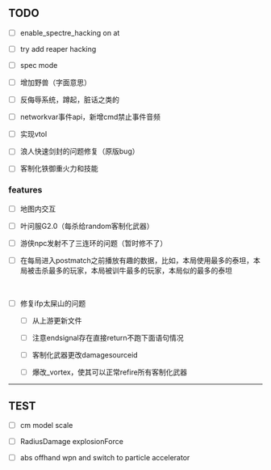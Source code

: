 ## TODO

- [ ] enable_spectre_hacking on at

- [ ] try add reaper hacking

- [ ] spec mode

- [ ] 增加野兽（字面意思）

- [ ] 反侮辱系统，蹲起，脏话之类的

- [ ] networkvar事件api，新增cmd禁止事件音频

- [ ] 实现vtol

- [ ] 浪人快速剑封的问题修复（原版bug）

- [ ] 客制化铁御重火力和技能

### features

- [ ] 地图内交互

- [ ] 叶问服G2.0（每杀给random客制化武器）

- [ ] 游侠npc发射不了三连环的问题（暂时修不了）

- [ ] 在每局进入postmatch之前播放有趣的数据，比如，本局使用最多的泰坦，本局被击杀最多的玩家，本局被训牛最多的玩家，本局似的最多的泰坦

<br/>

- [ ] 修复ifp太屎山的问题

  - [ ] 从上游更新文件

  - [ ] 注意endsignal存在直接return不跑下面语句情况

  - [ ] 客制化武器更改damagesourceid

  - [ ] 爆改_vortex，使其可以正常refire所有客制化武器

----

## TEST

- [ ] cm model scale

- [ ] RadiusDamage explosionForce

- [ ] abs offhand wpn and switch to particle accelerator